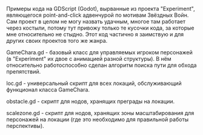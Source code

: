 Примеры кода на GDScript (Godot), вырванные из проекта "Experiment", являющегося point-and-click адвенчурой по мотивам Звёздных Войн. Сам проект в целом не могу назвать удачным, многое там работает через костыли, потому тут привожу только те кусочки кода, за которые мне относительно не стыдно. Этот код частично я заимствую и для других своих проектов того же жанра.

GameChara.gd - базовый класс для управляемых игроком персонажей (в "Experiment" их двое с анимацией разной структуры). В нём относительно работоспособно сделан алгоритм поиска пути для обхода препятствий.

loc.gd - универсальный скрипт для всех локаций, обслуживающий функционал класса GameChara.

obstacle.gd - скрипт для нодов, хранящих преграды на локации.

scalezone.gd - скрипт для нодов, хранящих зоны масштабирования для персонажей на локации (где это необходимо для правильной работы перспективы).